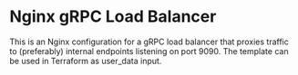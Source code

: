 # Nginx gRPC Load Balancer

This is an Nginx configuration for a gRPC load balancer that proxies traffic to (preferably) internal endpoints
listening on port 9090. The template can be used in Terraform as user_data input.
